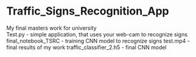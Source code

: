 # Traffic_Signs_Recognition_App
My final masters work for university <br />
Test.py - simple application, that uses your web-cam to recognize signs
final_notebook_TSRC - training CNN model to recognize signs
test.mp4 - final results of my work
traffic_classifier_2.h5 - final CNN model
